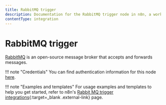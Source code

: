 ```yaml
---
title: RabbitMQ trigger
description: Documentation for the RabbitMQ trigger node in n8n, a workflow automation platform. Includes details of operations and configuration, and links to examples and credentials information.
contentType: integration
---
```


# RabbitMQ trigger

[RabbitMQ](https://www.rabbitmq.com) is an open-source message broker that accepts and forwards messages.

!!! note "Credentials"
    You can find authentication information for this node [here](/integrations/builtin/credentials/rabbitmq/).


!!! note "Examples and templates"
	For usage examples and templates to help you get started, refer to n8n's [Rabbit MQ trigger integrations](https://n8n.io/integrations/rabbitmq-trigger/){:target=_blank .external-link} page.

